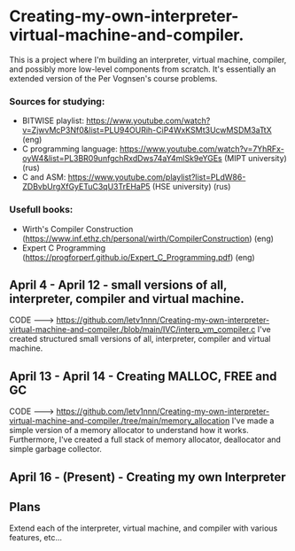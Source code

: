 # Creating-my-own-interpreter-virtual-machine-and-compiler.

This is a project where I'm building an interpreter, virtual machine, compiler, and possibly more low-level components from scratch. It's essentially an extended version of the Per Vognsen's course problems.
### Sources for studying:
- BITWISE playlist: https://www.youtube.com/watch?v=ZjwvMcP3Nf0&list=PLU94OURih-CiP4WxKSMt3UcwMSDM3aTtX (eng)
- C programming language: https://www.youtube.com/watch?v=7YhRFx-oyW4&list=PL3BR09unfgchRxdDws74aY4mlSk9eYGEs (MIPT university) (rus)
- C and ASM: https://www.youtube.com/playlist?list=PLdW86-ZDBvbUrgXfGyETuC3qU3TrEHaP5 (HSE university) (rus)
### Usefull books:
- Wirth's Compiler Construction (https://www.inf.ethz.ch/personal/wirth/CompilerConstruction) (eng)
- Expert C Programming (https://progforperf.github.io/Expert_C_Programming.pdf) (eng)

## April 4 - April 12 - small versions of all, interpreter, compiler and virtual machine.
CODE ---> https://github.com/letv1nnn/Creating-my-own-interpreter-virtual-machine-and-compiler./blob/main/IVC/interp_vm_compiler.c
I've created structured small versions of all, interpreter, compiler and virtual machine.

## April 13 - April 14 - Creating MALLOC, FREE and GC
CODE ---> https://github.com/letv1nnn/Creating-my-own-interpreter-virtual-machine-and-compiler./tree/main/memory_allocation
I've made a simple version of a memory allocator to understand how it works. 
Furthermore, I've created a full stack of memory allocator, deallocator and simple garbage collector.

## April 16 - (Present) - Creating my own Interpreter

## Plans
Extend each of the interpreter, virtual machine, and compiler with various features, etc...
